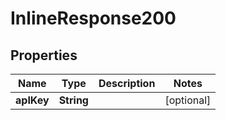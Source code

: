 
# InlineResponse200

## Properties
Name | Type | Description | Notes
------------ | ------------- | ------------- | -------------
**apIKey** | **String** |  |  [optional]



